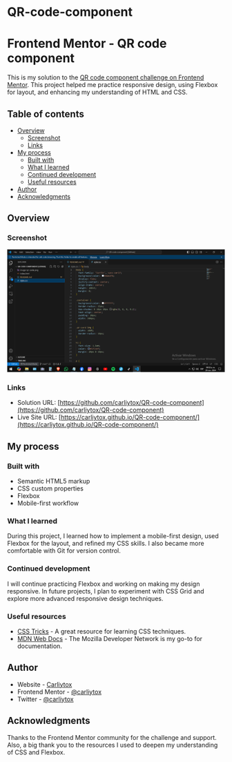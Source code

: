 # QR-code-component
# Frontend Mentor - QR code component

This is my solution to the [QR code component challenge on Frontend Mentor](https://www.frontendmentor.io/challenges/qr-code-component-iux_sIO_H). This project helped me practice responsive design, using Flexbox for layout, and enhancing my understanding of HTML and CSS.

## Table of contents

- [Overview](#overview)
  - [Screenshot](#screenshot)
  - [Links](#links)
- [My process](#my-process)
  - [Built with](#built-with)
  - [What I learned](#what-i-learned)
  - [Continued development](#continued-development)
  - [Useful resources](#useful-resources)
- [Author](#author)
- [Acknowledgments](#acknowledgments)

## Overview

### Screenshot

![QR Code Component Screenshot](/Images/Screenshot_1.png)

### Links

- Solution URL: [https://github.com/carliytox/QR-code-component](https://github.com/carliytox/QR-code-component)
- Live Site URL: [https://carliytox.github.io/QR-code-component/](https://carliytox.github.io/QR-code-component/)

## My process

### Built with

- Semantic HTML5 markup
- CSS custom properties
- Flexbox
- Mobile-first workflow

### What I learned

During this project, I learned how to implement a mobile-first design, used Flexbox for the layout, and refined my CSS skills. I also became more comfortable with Git for version control.

### Continued development

I will continue practicing Flexbox and working on making my design responsive. In future projects, I plan to experiment with CSS Grid and explore more advanced responsive design techniques.

### Useful resources

- [CSS Tricks](https://css-tricks.com) - A great resource for learning CSS techniques.
- [MDN Web Docs](https://developer.mozilla.org/en-US/) - The Mozilla Developer Network is my go-to for documentation.

## Author

- Website - [Carliytox](https://github.com/Carliytox)
- Frontend Mentor - [@carliytox](https://www.frontendmentor.io/profile/carliytox)
- Twitter - [@carliytox](https://www.twitter.com/carliytosh)

## Acknowledgments

Thanks to the Frontend Mentor community for the challenge and support. Also, a big thank you to the resources I used to deepen my understanding of CSS and Flexbox.
